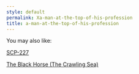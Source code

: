 ```yaml
---
style: default
permalink: Xa-man-at-the-top-of-his-profession
title: a-man-at-the-top-of-his-profession
---
```

You may also like:

[SCP-227](http://scp-wiki.net/scp-227)

[The Black Horse (The Crawling Sea)](http://scp-wiki.net/the-black-horse)
